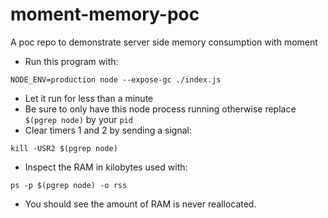 # moment-memory-poc

A poc repo to demonstrate server side memory consumption with moment

- Run this program with:
```
NODE_ENV=production node --expose-gc ./index.js
```

- Let it run for less than a minute
- Be sure to only have this node process running otherwise replace `$(pgrep node)` by your `pid`
- Clear timers 1 and 2 by sending a signal:
```
kill -USR2 $(pgrep node)
```

- Inspect the RAM in kilobytes used with:
```
ps -p $(pgrep node) -o rss
```

- You should see the amount of RAM is never reallocated.
